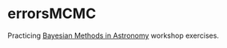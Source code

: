 # errorsMCMC

Practicing [Bayesian Methods in Astronomy](https://github.com/jakevdp/BayesianAstronomy?tab=readme-ov-file) workshop exercises. 
